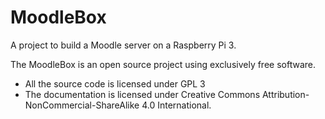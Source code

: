 # MoodleBox

A project to build a Moodle server on a Raspberry Pi 3.

The MoodleBox is an open source project using exclusively free software.

* All the source code is licensed under GPL 3
* The documentation is licensed under Creative Commons Attribution-NonCommercial-ShareAlike 4.0 International.

